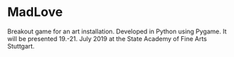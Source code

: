 # MadLove
Breakout game for an art installation. Developed in Python using Pygame.
It will be presented 19.-21. July 2019 at the State Academy of Fine Arts Stuttgart.
